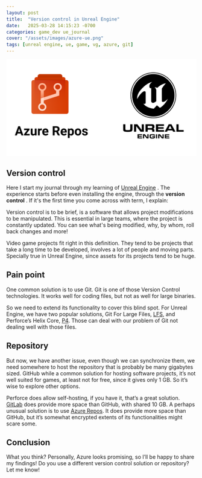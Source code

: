 ```yaml
---
layout: post
title:  "Version control in Unreal Engine"
date:   2025-03-28 14:15:23 -0700
categories: game_dev ue_journal
cover: "/assets/images/azure-ue.png"
tags: [unreal engine, ue, game, vg, azure, git]
---
```


![Cover](/assets/images/azure-ue.png)

## Version control

Here I start my journal through my learning of [Unreal Engine](https://www.unrealengine.com/) . The experience starts before even installing the engine, through the **version control** . If it's the first time you come across with term, I explain:

Version control is to be brief, is a software that allows project modifications to be manipulated. This is essential in large teams, where the project is constantly updated. You can see what's being modified, why, by whom, roll back changes and more!

Video game projects fit right in this definition. They tend to be projects that take a long time to be developed, involves a lot of people and moving parts. Specially true in Unreal Engine, since assets for its projects tend to be huge. 

## Pain point

One common solution is to use Git. Git is one of those Version Control technologies. It works well for coding files, but not as well for large binaries.

So we need to extend its functionality to cover this blind spot. For Unreal Engine, we have two popular solutions, Git For Large Files, [LFS](https://git-lfs.com), and Perforce’s Helix Core, [P4](https://www.perforce.com/products/helix-core). Those can deal with our problem of Git not dealing well with those files.

## Repository

But now, we have another issue, even though we can synchronize them, we need somewhere to host the repository that is probably be many gigabytes sized. GitHub while a common solution for hosting software projects, it’s not well suited for games, at least not for free, since it gives only 1 GB. So it’s wise to explore other options.

Perforce does allow self-hosting, if you have it, that’s a great solution. [GitLab](https://about.gitlab.com/pricing/#user-limits) does provide more space than GitHub, with shared 10 GB. A perhaps unusual solution is to use [Azure Repos](https://azure.microsoft.com/en-us/products/devops/repos/). It does provide more space than GitHub, but it’s somewhat encrypted extents of its functionalities might scare some.

## Conclusion

What you think? Personally, Azure looks promising, so I’ll be happy to share my findings! Do you use a different version control solution or repository? Let me know!